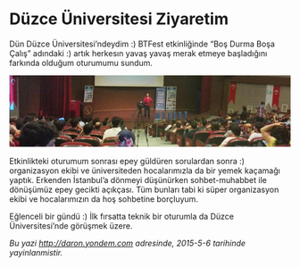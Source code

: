 # Düzce Üniversitesi Ziyaretim 

Dün Düzce Üniversitesi’ndeydim :) BTFest etkinliğinde “Boş Durma Boşa Çalış” adındaki :) artık herkesın yavaş yavaş merak etmeye başladığını farkında olduğum oturumumu sundum.

![](media/Duzce_Universitesi_Ziyaretim/duzce)

Etkinlikteki oturumum sonrası epey güldüren sorulardan sonra :) organizasyon ekibi ve üniversiteden hocalarımızla da bir yemek kaçamağı yaptık. Erkenden İstanbul’a dönmeyi düşünürken sohbet-muhabbet ile dönüşümüz epey gecikti açıkçası. Tüm bunları tabi ki süper organizasyon ekibi ve hocalarımızın da hoş sohbetine borçluyum. 

Eğlenceli bir gündü :) İlk fırsatta teknik bir oturumla da Düzce Üniversitesi’nde görüşmek üzere.

*Bu yazi http://daron.yondem.com adresinde, 2015-5-6 tarihinde yayinlanmistir.*